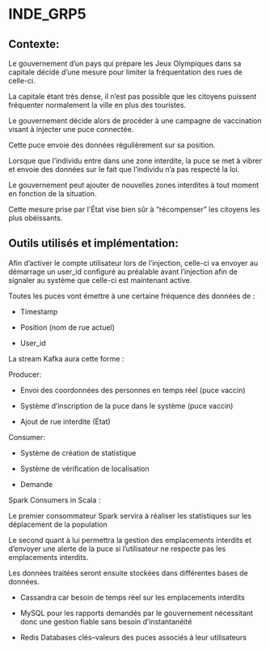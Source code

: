 # INDE_GRP5
## Contexte:

Le gouvernement d’un pays qui prépare les Jeux Olympiques dans sa capitale décide d’une mesure pour limiter la fréquentation des rues de celle-ci.

La capitale étant très dense, il n’est pas possible que les citoyens puissent fréquenter normalement la ville en plus des touristes.

Le gouvernement décide alors de procéder à une campagne de vaccination visant à injecter une puce connectée.

Cette puce envoie des données régulièrement sur sa position.

Lorsque que l’individu entre dans une zone interdite, la puce se met à vibrer et envoie des données sur le fait que l’individu n’a pas respecté la loi.

Le gouvernement peut ajouter de nouvelles zones interdites à tout moment en fonction de la situation.

Cette mesure prise par l'État vise bien sûr à “récompenser” les citoyens les plus obéissants.

  

## Outils utilisés et implémentation:

  

Afin d’activer le compte utilisateur lors de l’injection, celle-ci va envoyer au démarrage un user_id configuré au préalable avant l’injection afin de signaler au système que celle-ci est maintenant active.

  

Toutes les puces vont émettre à une certaine fréquence des données de :

-   Timestamp
    
-   Position (nom de rue actuel)
    
-   User_id
    

  

La stream Kafka aura cette forme :

  

Producer:

-   Envoi des coordonnées des personnes en temps réel (puce vaccin)
    
-   Système d’inscription de la puce dans le système (puce vaccin)
    
-   Ajout de rue interdite (État)
    

Consumer:

-   Système de création de statistique
    
-   Système de vérification de localisation
    
-   Demande
    

  
  

Spark Consumers in Scala :

Le premier consommateur Spark servira à réaliser les statistiques sur les déplacement de la population

Le second quant à lui permettra la gestion des emplacements interdits et d’envoyer une alerte de la puce si l’utilisateur ne respecte pas les emplacements interdits.

  
  

Les données traitées seront ensuite stockées dans différentes bases de données.

-   Cassandra car besoin de temps réel sur les emplacements interdits
    
-   MySQL pour les rapports demandés par le gouvernement nécessitant donc une gestion fiable sans besoin d’instantanéité
    
-   Redis Databases clés–valeurs des puces associés à leur utilisateurs
